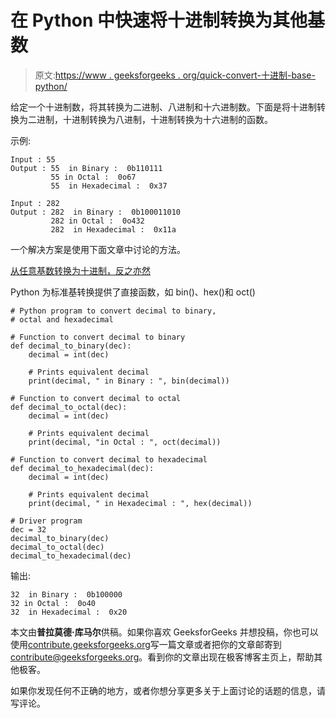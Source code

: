# 在 Python 中快速将十进制转换为其他基数

> 原文:[https://www . geeksforgeeks . org/quick-convert-十进制-base-python/](https://www.geeksforgeeks.org/quickly-convert-decimal-bases-python/)

给定一个十进制数，将其转换为二进制、八进制和十六进制数。下面是将十进制转换为二进制，十进制转换为八进制，十进制转换为十六进制的函数。

示例:

```
Input : 55
Output : 55  in Binary :  0b110111
         55 in Octal :  0o67
         55  in Hexadecimal :  0x37

Input : 282
Output : 282  in Binary :  0b100011010
         282 in Octal :  0o432
         282  in Hexadecimal :  0x11a

```

一个解决方案是使用下面文章中讨论的方法。

[从任意基数转换为十进制，反之亦然](https://www.geeksforgeeks.org/convert-base-decimal-vice-versa/)

Python 为标准基转换提供了直接函数，如 bin()、hex()和 oct()

```
# Python program to convert decimal to binary,
# octal and hexadecimal

# Function to convert decimal to binary
def decimal_to_binary(dec):
    decimal = int(dec)

    # Prints equivalent decimal
    print(decimal, " in Binary : ", bin(decimal))

# Function to convert decimal to octal
def decimal_to_octal(dec):
    decimal = int(dec)

    # Prints equivalent decimal
    print(decimal, "in Octal : ", oct(decimal))

# Function to convert decimal to hexadecimal
def decimal_to_hexadecimal(dec):
    decimal = int(dec)

    # Prints equivalent decimal
    print(decimal, " in Hexadecimal : ", hex(decimal))

# Driver program
dec = 32
decimal_to_binary(dec)
decimal_to_octal(dec)
decimal_to_hexadecimal(dec)
```

输出:

```
32  in Binary :  0b100000
32 in Octal :  0o40
32  in Hexadecimal :  0x20

```

本文由**普拉莫德·库马尔**供稿。如果你喜欢 GeeksforGeeks 并想投稿，你也可以使用[contribute.geeksforgeeks.org](http://contribute.geeksforgeeks.org)写一篇文章或者把你的文章邮寄到 contribute@geeksforgeeks.org。看到你的文章出现在极客博客主页上，帮助其他极客。

如果你发现任何不正确的地方，或者你想分享更多关于上面讨论的话题的信息，请写评论。